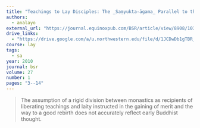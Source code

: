 ```yaml
---
title: "Teachings to Lay Disciples: The _Saṃyukta-āgama_ Parallel to the _Anāthapiṇḍikovāda-sutta_"
authors:
  - analayo
external_url: "https://journal.equinoxpub.com/BSR/article/view/8908/10366"
drive_links:
  - "https://drive.google.com/a/u.northwestern.edu/file/d/1JCDwDb1gTBR_lrxAEmpzOph8uOzOE8hC/view?usp=drivesdk"
course: lay
tags:
  - sa
year: 2010
journal: bsr
volume: 27
number: 1
pages: "3--14"
---
```


> The assumption of a rigid division between monastics as recipients of liberating teachings and laity instructed in the gaining of merit and the way to a good rebirth does not accurately reflect early Buddhist thought.
